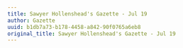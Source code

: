 ```yaml
---
title: Sawyer Hollenshead's Gazette - Jul 19
author: Gazette
uuid: b1db7a73-b178-4458-a842-90f0765a6eb8
original_title: Sawyer Hollenshead's Gazette - Jul 19
---
```


